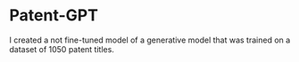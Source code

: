 # Patent-GPT
I created a not fine-tuned model of a generative model that was trained on a dataset of 1050 patent titles.
